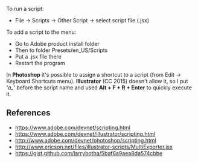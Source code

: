 To run a script:

- File -> Scripts -> Other Script -> select script file (.jsx)

To add a script to the menu:

- Go to Adobe product install folder
- Then to folder Presets/en_US/Scripts
- Put a .jsx file there
- Restart the program

In **Photoshop** it's possible to assign a shortcut to a script (from Edit -> Keyboard Shortcuts menu).
**Illustrator** (CC 2015) doesn't allow it, so I put *'a_'* before the script name and used **Alt + F + R + Enter** to quickly execute it. 

## References

- https://www.adobe.com/devnet/scripting.html
- https://www.adobe.com/devnet/illustrator/scripting.html
- http://www.adobe.com/devnet/photoshop/scripting.html
- http://www.ericson.net/files/illustrator-scripts/MultiExporter.jsx
- https://gist.github.com/larrybotha/5baf6a9aea8da574cbbe
